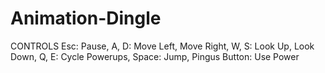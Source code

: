 # Animation-Dingle

CONTROLS
Esc: Pause,
A, D: Move Left, Move Right,
W, S: Look Up, Look Down,
Q, E: Cycle Powerups,
Space: Jump,
Pingus Button: Use Power